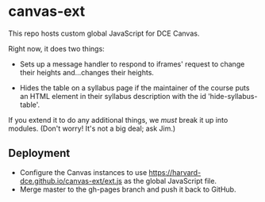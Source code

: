 canvas-ext
==========

This repo hosts custom global JavaScript for DCE Canvas.

Right now, it does two things:

- Sets up a message handler to respond to iframes' request to change their heights and…changes their heights.

- Hides the table on a syllabus page if the maintainer of the course puts an HTML element in their syllabus description with the id 'hide-syllabus-table'.

If you extend it to do any additional things, we *must* break it up into modules. (Don't worry! It's not a big deal; ask Jim.)

Deployment
----------

- Configure the Canvas instances to use https://harvard-dce.github.io/canvas-ext/ext.js as the global JavaScript file.
- Merge master to the gh-pages branch and push it back to GitHub.
